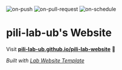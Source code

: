 
  ![on-push](../../actions/workflows/on-push.yaml/badge.svg)
  ![on-pull-request](../../actions/workflows/on-pull-request.yaml/badge.svg)
  ![on-schedule](../../actions/workflows/on-schedule.yaml/badge.svg)

  # pili-lab-ub's Website

  Visit **[pili-lab-ub.github.io/pili-lab-website](https://pili-lab-ub.github.io/pili-lab-website)** 🚀

  _Built with [Lab Website Template](https://greene-lab.gitbook.io/lab-website-template-docs)_

